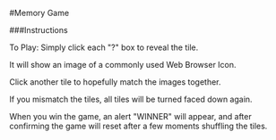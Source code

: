 #Memory Game

###Instructions

To Play: Simply click each "?" box to reveal the tile.

It will show an image of a commonly used Web Browser Icon.

Click another tile to hopefully match the images together.

If you mismatch the tiles, all tiles will be turned faced down again.

When you win the game, an alert "WINNER" will appear, and after confirming the game
will reset after a few moments shuffling the tiles.
